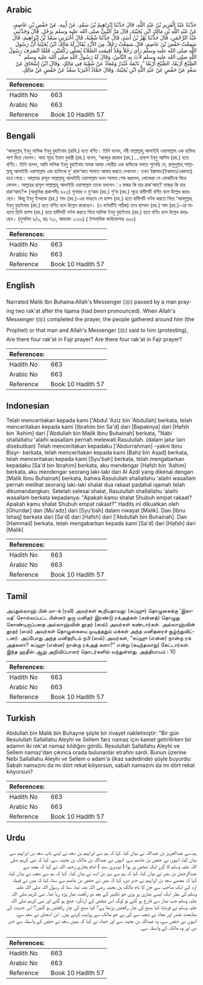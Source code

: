 ## Arabic


<div dir="rtl" lang="ar" style={{fontSize:'larger',backgroundColor:'#f8f9fa',padding:20}}>
حَدَّثَنَا عَبْدُ الْعَزِيزِ بْنُ عَبْدِ اللَّهِ، قَالَ حَدَّثَنَا إِبْرَاهِيمُ بْنُ سَعْدٍ، عَنْ أَبِيهِ، عَنْ حَفْصِ بْنِ عَاصِمٍ، عَنْ عَبْدِ اللَّهِ بْنِ مَالِكٍ ابْنِ بُحَيْنَةَ، قَالَ مَرَّ النَّبِيُّ صلى الله عليه وسلم بِرَجُلٍ‏.‏ قَالَ وَحَدَّثَنِي عَبْدُ الرَّحْمَنِ، قَالَ حَدَّثَنَا بَهْزُ بْنُ أَسَدٍ، قَالَ حَدَّثَنَا شُعْبَةُ، قَالَ أَخْبَرَنِي سَعْدُ بْنُ إِبْرَاهِيمَ، قَالَ سَمِعْتُ حَفْصَ بْنَ عَاصِمٍ، قَالَ سَمِعْتُ رَجُلاً، مِنَ الأَزْدِ يُقَالُ لَهُ مَالِكٌ ابْنُ بُحَيْنَةَ أَنَّ رَسُولَ اللَّهِ صلى الله عليه وسلم رَأَى رَجُلاً وَقَدْ أُقِيمَتِ الصَّلاَةُ يُصَلِّي رَكْعَتَيْنِ، فَلَمَّا انْصَرَفَ رَسُولُ اللَّهِ صلى الله عليه وسلم لاَثَ بِهِ النَّاسُ، وَقَالَ لَهُ رَسُولُ اللَّهِ صلى الله عليه وسلم ‏ "‏ الصُّبْحَ أَرْبَعًا، الصُّبْحَ أَرْبَعًا ‏"‏‏.‏ تَابَعَهُ غُنْدَرٌ وَمُعَاذٌ عَنْ شُعْبَةَ فِي مَالِكٍ‏.‏ وَقَالَ ابْنُ إِسْحَاقَ عَنْ سَعْدٍ عَنْ حَفْصٍ عَنْ عَبْدِ اللَّهِ ابْنِ بُحَيْنَةَ‏.‏ وَقَالَ حَمَّادٌ أَخْبَرَنَا سَعْدٌ عَنْ حَفْصٍ عَنْ مَالِكٍ‏.‏
</div>
<div style={{backgroundColor:'#f8f9fa',padding:20, marginBottom: 10}}><table> <thead> <tr> <th>References:</th> <th></th> </tr> </thead> <tbody><tr><td>Hadith No</td><td>663</td></tr><tr><td>Arabic No</td><td>663</td></tr><tr><td>Reference</td><td>Book 10 Hadith 57</td></tr></tbody></table></div>

## Bengali


<div dir="ltr" lang="bn" style={{fontSize:'larger',backgroundColor:'#f8f9fa',padding:20}}>
‘আবদুল্লাহ্‌ ইব্‌নু মালিক ইব্‌নু বুহাইনাহ (রাযি.) হতে বর্ণিত। তিনি বলেন, নবী সাল্লাল্লাহু আলাইহি ওয়াসাল্লাম এক ব্যক্তির পাশ দিয়ে গেলেন। অন্য সূত্রে ইমাম বুখারী (রহ.) বলেন, ‘আবদুর রহমান (রহ.)....হাফ্‌স ইব্‌নু আসিম (রহ.) হতে বর্ণিত। তিনি বলেন, আমি মালিক ইব্‌নু বুহাইনাহ নামক আয্‌দ গোত্রীয় এক ব্যক্তিকে বলতে শুনেছি যে, রাসুলুল্লাহ্‌ সাল্লাল্লাহু আলাইহি ওয়াসাল্লাম এক ব্যক্তিকে দু’ রাক‘আত সালাত আদায় করতে দেখলেন। তখন ইক্বামাত(ইকামত/একামত) হয়ে গেছে। আল্লাহর রাসূল সাল্লাল্লাহু আলাইহি ওয়াসাল্লাম যখন সালাত শেষ করলেন, লোকেরা সে লোকটিকে ঘিরে ফেলল। আল্লাহর রাসূল সাল্লাল্লাহু আলাইহি ওয়াসাল্লাম তাকে বললেন ঃ ফজর কি চার রাক‘আত? ফাজ্‌র কি চার রাক‘আত?* (আধুনিক প্রকাশনীঃ ৬২৩) গুনদার ও মু‘আয (রহ.) শু‘বা (রহ.) সূত্রে হাদীসটি বর্ণিত বলে উল্লেখ করেছেন। কিন্তু ইবনু ইসহাক (রহ.) সাদ (রহ.)-এর মাধ্যমে সে হাফ্স (রহ.) হতে হাদীসটি বর্ণনা করতে গিয়ে ‘আবদুল্লাহ্ ইবনু বুহাইনাহ (রহ.) হতে বর্ণিত বলে উল্লেখ করেছেন। (এ বর্ণনাটিই সঠিক) তবে হাম্মাদ (রহ.) সাদ (রহ.)-এর মাধ্যমে তিনি হাফ্স (রহ.) হতে হাদীসটি বর্ণনা করতে গিয়ে মালিক ইবনু বুহাইনাহ (রহ.) হতে বর্ণিত বলে উল্লেখ করেছেন। (মুসলিম ৬/৯, হাঃ ৭১১, আহমাদ ২১৩০) ( ইসলামিক ফাউন্ডেশনঃ ৬৩০)
</div>
<div style={{backgroundColor:'#f8f9fa',padding:20, marginBottom: 10}}><table> <thead> <tr> <th>References:</th> <th></th> </tr> </thead> <tbody><tr><td>Hadith No</td><td>663</td></tr><tr><td>Arabic No</td><td>663</td></tr><tr><td>Reference</td><td>Book 10 Hadith 57</td></tr></tbody></table></div>

## English


<div dir="ltr" lang="en" style={{fontSize:'larger',backgroundColor:'#f8f9fa',padding:20}}>
Narrated Malik Ibn Buhaina:Allah's Messenger (ﷺ) passed by a man praying two rak'at after the Iqama (had been pronounced). When Allah's Messenger (ﷺ) completed the prayer, the people gathered around him (the Prophet) or that man and Allah's Messenger (ﷺ) said to him (protesting), Are there four rak'at in Fajr prayer? Are there four rak'at in Fajr prayer?
</div>
<div style={{backgroundColor:'#f8f9fa',padding:20, marginBottom: 10}}><table> <thead> <tr> <th>References:</th> <th></th> </tr> </thead> <tbody><tr><td>Hadith No</td><td>663</td></tr><tr><td>Arabic No</td><td>663</td></tr><tr><td>Reference</td><td>Book 10 Hadith 57</td></tr></tbody></table></div>

## Indonesian


<div dir="ltr" lang="id" style={{fontSize:'larger',backgroundColor:'#f8f9fa',padding:20}}>
Telah menceritakan kepada kami ['Abdul 'Aziz bin 'Abdullah] berkata, telah menceritakan kepada kami [Ibrahim bin Sa'd] dari [Bapaknya] dari [Hafsh bin 'Ashim] dari ['Abdullah bin Malik Ibnu Buhainah] berkata, "Nabi shallallahu 'alaihi wasallam pernah melewati Rasulullah. (dalam jalur lain disebutkan) Telah menceritakan kepadaku ['Abdurrahman] -yakni Ibnu Bisyr- berkata, telah menceritakan kepada kami [Bahz bin Asad] berkata, telah menceritakan kepada kami [Syu'bah] berkata, telah mengabarkan kepadaku [Sa'd bin Ibrahim] berkata, aku mendengar [Hafsh bin 'Ashim] berkata, aku mendengar seorang laki-laki dari Al Azdi yang dikenal dengan [Malik Ibnu Buhainah] berkata, bahwa Rasulullah shallallahu 'alaihi wasallam pernah melihat seorang laki-laki shalat dua rakaat padahal iqamah telah dikumandangkan. Setelah selesai shalat, Rasulullah shallallahu 'alaihi wasallam berkata kepadanya: "Apakah kamu shalat Shubuh empat rakaat? Apakah kamu shalat Shubuh empat rakaat?" Hadits ini dikuatkan oleh [Ghundar] dan [Mu'adz] dari [Syu'bah] dalam riwayat [Malik]. Dan [Ibnu Ishaq] berkata dari [Sa'd] dari [Hafsh] dari ['Abdullah bin Buhainah]. Dan [Hammad] berkata, telah mengabarkan kepada kami [Sa'd] dari [Hafsh] dari [Malik]
</div>
<div style={{backgroundColor:'#f8f9fa',padding:20, marginBottom: 10}}><table> <thead> <tr> <th>References:</th> <th></th> </tr> </thead> <tbody><tr><td>Hadith No</td><td>663</td></tr><tr><td>Arabic No</td><td>663</td></tr><tr><td>Reference</td><td>Book 10 Hadith 57</td></tr></tbody></table></div>

## Tamil


<div dir="ltr" lang="ta" style={{fontSize:'larger',backgroundColor:'#f8f9fa',padding:20}}>
அப்துல்லாஹ் பின் மா-க் (ரலி) அவர்கள் கூறியதாவது: (சுப்ஹு) தொழுகைக்கு ‘இகாமத்’ சொல்லப்பட்ட பின்னர் ஒரு மனிதர் இரண்டு ரக்அத்கள் (சுன்னத்) தொழுது கொண்டிருப்பதை அல்லாஹ்வின் தூதர் (ஸல்) அவர்கள் கண்டார்கள். அல்லாஹ்வின் தூதர் (ஸல்) அவர்கள் தொழுகையை முடித்ததும் மக்கள் அந்த மனிதரைச் சூழ்ந்துவிட்டனர். அப்போது அந்த மனிதரிடம் நபி (ஸல்) அவர்கள், “சுப்ஹு (என்ன) நான்கு ரக் அத்களா? சுப்ஹு (என்ன) நான்கு ரக்அத் களா?” என்று (கடிந்தவாறு) கேட்டார்கள். இந்த ஹதீஸ் ஆறு அறிவிப்பாளர் தொடர்களில் வந்துள்ளது. அத்தியாயம் : 10
</div>
<div style={{backgroundColor:'#f8f9fa',padding:20, marginBottom: 10}}><table> <thead> <tr> <th>References:</th> <th></th> </tr> </thead> <tbody><tr><td>Hadith No</td><td>663</td></tr><tr><td>Arabic No</td><td>663</td></tr><tr><td>Reference</td><td>Book 10 Hadith 57</td></tr></tbody></table></div>

## Turkish


<div dir="ltr" lang="tr" style={{fontSize:'larger',backgroundColor:'#f8f9fa',padding:20}}>
Abdullah bin Malik bin Buhayne şöyle bir rivayet nakletmiştir: "Bir gün Resulullah Sallallahu Aleyhi ve Sellem farz namaz için kamet getirilirken bir adamın iki rek'at namaz kıldığını gördü. Resulullah Sallallahu Aleyhi ve Sellem namaz'dan çıkınca orada bulunanlar etrafını sardı. Bunun üzerine Nebi Sallallahu Aleyhi ve Sellem o adam'a (ikaz sadedinde) şöyle buyurdu: Sabah namazını da mı dört rekat kılıyorsun, sabah namazını da mı dört rekat kılıyorsun?
</div>
<div style={{backgroundColor:'#f8f9fa',padding:20, marginBottom: 10}}><table> <thead> <tr> <th>References:</th> <th></th> </tr> </thead> <tbody><tr><td>Hadith No</td><td>663</td></tr><tr><td>Arabic No</td><td>663</td></tr><tr><td>Reference</td><td>Book 10 Hadith 57</td></tr></tbody></table></div>

## Urdu


<div dir="rtl" lang="ur" style={{fontSize:'larger',backgroundColor:'#f8f9fa',padding:20}}>
ہم سے عبدالعزیز بن عبداللہ نے بیان کیا، کہا کہ ہم سے ابراہیم بن سعد نے اپنے باپ سعد بن ابراہیم سے بیان کیا، انہوں نے حفص بن عاصم سے، انہوں نے عبداللہ بن مالک بن بحینہ سے، کہا کہ نبی کریم صلی اللہ علیہ وسلم کا گزر ایک شخص پر ہوا ( دوسری سند ) امام بخاری رحمہ اللہ نے کہا کہ مجھ سے عبدالرحمٰن بن بشر نے بیان کیا، کہا کہ ہم سے بہز بن اسد نے بیان کیا۔ کہا کہ ہم سے شعبہ نے بیان کیا، کہا کہ مجھے سعد بن ابراہیم نے خبر دی، کہا کہ میں نے حفص بن عاصم سے سنا، کہا کہ میں نے قبیلہ ازد کے ایک صاحب سے جن کا نام مالک بن بحینہ رضی اللہ عنہ تھا، سنا کہ رسول اللہ صلی اللہ علیہ وسلم کی نظر ایک ایسے نمازی پر پڑی جو تکبیر کے بعد دو رکعت نماز پڑھ رہا تھا۔ نبی کریم صلی اللہ علیہ وسلم جب نماز سے فارغ ہو گئے تو لوگ اس شخص کے اردگرد جمع ہو گئے اور نبی کریم صلی اللہ علیہ وسلم نے فرمایا کیا صبح کی چار رکعتیں پڑھتا ہے؟ کیا صبح کی چار رکعتیں ہو گئیں؟ اس حدیث کی متابعت غندر اور معاذ نے شعبہ سے کی ہے جو مالک سے روایت کرتے ہیں۔ ابن اسحاق نے سعد سے، انہوں نے حفص سے، وہ عبداللہ بن بحینہ سے اور حماد نے کہا کہ ہمیں سعد نے حفص کے واسطہ سے خبر دی اور وہ مالک کے واسطہ سے۔
</div>
<div style={{backgroundColor:'#f8f9fa',padding:20, marginBottom: 10}}><table> <thead> <tr> <th>References:</th> <th></th> </tr> </thead> <tbody><tr><td>Hadith No</td><td>663</td></tr><tr><td>Arabic No</td><td>663</td></tr><tr><td>Reference</td><td>Book 10 Hadith 57</td></tr></tbody></table></div>